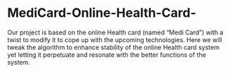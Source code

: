 # MediCard-Online-Health-Card-
Our project is based on the online Health card (named “Medi Card”) with a 
twist to modify it to cope up with the upcoming technologies. Here we will 
tweak the algorithm to enhance stability of the online Health card system yet 
letting it perpetuate and resonate with the better functions of the system.
